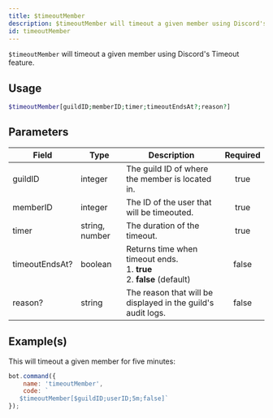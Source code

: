 ```yaml
---
title: $timeoutMember
description: $timeoutMember will timeout a given member using Discord's Timeout feature.
id: timeoutMember
---
```


`$timeoutMember` will timeout a given member using Discord's Timeout feature.

## Usage

```php
$timeoutMember[guildID;memberID;timer;timeoutEndsAt?;reason?]
```

## Parameters

| Field          | Type           | Description                                                                       | Required |
| -------------- | -------------- | --------------------------------------------------------------------------------- | :------: |
| guildID        | integer        | The guild ID of where the member is located in.                                   |   true   |
| memberID       | integer        | The ID of the user that will be timeouted.                                        |   true   |
| timer          | string, number | The duration of the timeout.                                                      |   true   |
| timeoutEndsAt? | boolean        | Returns time when timeout ends.  <br /> 1. **true** <br /> 2. **false** (default) |  false   |
| reason?        | string         | The reason that will be displayed in the guild's audit logs.                      |  false   |

## Example(s)

This will timeout a given member for five minutes:

```javascript
bot.command({
    name: 'timeoutMember',
    code: `
   $timeoutMember[$guildID;userID;5m;false]`
});
```